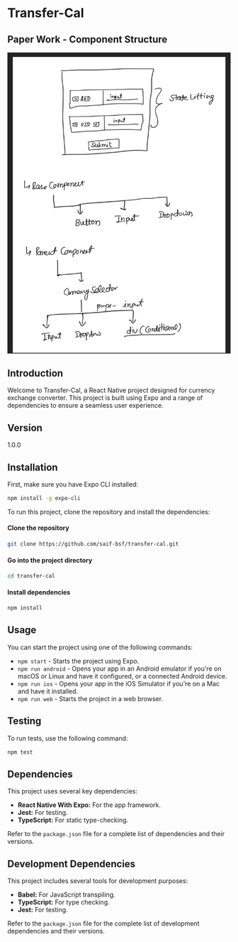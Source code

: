 # Transfer-Cal

## Paper Work - Component Structure

![Component Structure](./assets/component-structure.png "Paper Work")

## Introduction

Welcome to Transfer-Cal, a React Native project designed for currency exchange converter. This project is built using Expo and a range of dependencies to ensure a seamless user experience.

## Version

1.0.0

## Installation

First, make sure you have Expo CLI installed:

```bash
npm install -g expo-cli
```

To run this project, clone the repository and install the dependencies:

#### Clone the repository

```bash
git clone https://github.com/saif-bsf/transfer-cal.git
```

#### Go into the project directory

```bash
cd transfer-cal
```

#### Install dependencies

```bash
npm install
```

## Usage

You can start the project using one of the following commands:

- `npm start` - Starts the project using Expo.
- `npm run android` - Opens your app in an Android emulator if you're on macOS or Linux and have it configured, or a connected Android device.
- `npm run ios` - Opens your app in the iOS Simulator if you're on a Mac and have it installed.
- `npm run web` - Starts the project in a web browser.

## Testing

To run tests, use the following command:

```bash
npm test
```

## Dependencies

This project uses several key dependencies:

- **React Native With Expo:** For the app framework.
- **Jest:** For testing.
- **TypeScript:** For static type-checking.

Refer to the `package.json` file for a complete list of dependencies and their versions.

## Development Dependencies

This project includes several tools for development purposes:

- **Babel:** For JavaScript transpiling.
- **TypeScript:** For type checking.
- **Jest:** For testing.

Refer to the `package.json` file for the complete list of development dependencies and their versions.
